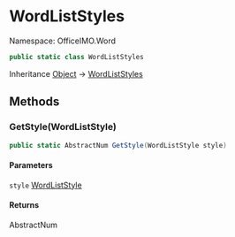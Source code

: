 # WordListStyles

Namespace: OfficeIMO.Word



```csharp
public static class WordListStyles
```

Inheritance [Object](https://docs.microsoft.com/en-us/dotnet/api/system.object) → [WordListStyles](./officeimo.word.wordliststyles.md)

## Methods

### **GetStyle(WordListStyle)**



```csharp
public static AbstractNum GetStyle(WordListStyle style)
```

#### Parameters

`style` [WordListStyle](./officeimo.word.wordliststyle.md)<br>

#### Returns

AbstractNum<br>
